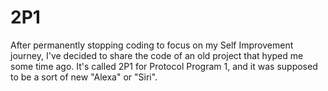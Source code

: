 # 2P1
After permanently stopping coding to focus on my Self Improvement journey, I've decided to share the code of an old project that hyped me some time ago. It's called 2P1 for Protocol Program 1, and it was supposed to be a sort of new "Alexa" or "Siri".
